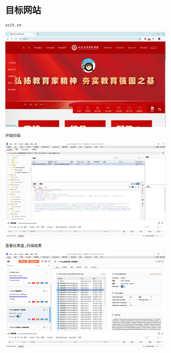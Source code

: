 # 目标网站

```
scit.cn
```

![image-20240815190334658](.\assets\image-20240815190334658.png)

```
开始扫描
```

![image-20240815190509079](.\assets\image-20240815190509079.png)

```
查看仪表盘,扫描结果
```

![image-20240815190618875](.\assets\image-20240815190618875.png)